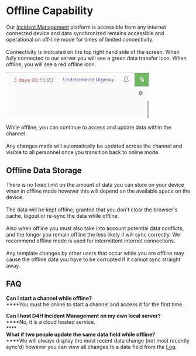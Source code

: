 # Offline Capability

Our [Incident Management](../getting-started.md) platform is accessible from any internet connected device and data synchronized remains accessible and operational on off-line mode for times of limited connectivity. \
\
Connectivity is indicated on the top right hand side of the screen. When fully connected to our server you will see a green data transfer icon. When offline, you will see a red offline icon.

![](<../../.gitbook/assets/offline capabilties.gif>)

While offline, you can continue to access and update data within the channel.\
\
Any changes made will automatically be updated across the channel and visible to all personnel once you transition back to online mode.

## Offline Data Storage

There is no fixed limit on the amount of data you can store on your device when in offline mode however this will depend on the available space on the device.\
\
The data will be kept offline, granted that you don't clear the browser's cache, logout or re-sync the data while offline.\
\
Also when offline you must also take into account potential data conflicts, and the longer you remain offline the less likely it will sync correctly. We recommend offline mode is used for intermittent internet connections.\
\
Any template changes by other users that occur while you are offline may cause the offline data you have to be corrupted if it cannot sync straight away.

## FAQ

**Can I start a channel while offline?**\
****You must be online to start a channel and access it for the first time.

**Can I host D4H Incident Management on my own local server?**\
****No, it is a cloud hosted service.\
****\
**What if two people update the same data field while offline?**\
****We will always display the most recent data change (not most recently sync'd) however you can view all changes to a data field from the [Log](../situation/viewing-the-audit-trail.md).
